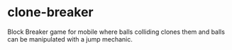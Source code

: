 # clone-breaker
Block Breaker game for mobile where balls colliding clones them and balls can be manipulated with a jump mechanic.
